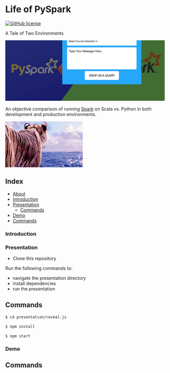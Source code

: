# Life of PySpark

[![GitHub license](https://img.shields.io/badge/License-Apache%202.0-blue.svg)](https://opensource.org/licenses/Apache-2.0)

A Tale of Two Environments

![alt text](presentation/reveal.js/images/logo.png "Life of PySpark")

An objective comparison of running [Spark](https://spark.apache.org/) on Scala vs. Python in both development and production environments.

![gif](presentation/reveal.js/images/pi.gif)

## Index

- [About](#about)
- [Introduction](#introduction)
- [Presentation](#introduction)
  - [Commands](#commands)
-  [Demo](#usage)
  - [Commands](#commands)

###  Introduction


### Presentation

- Clone this repository

Run the following commands to:
 
- navigate the presentation directory
- install dependencies
- run the presentation

## Commands

```
$ cd presentation/reveal.js
```

```
$ npm install
```

```
$ npm start
```

### Demo


## Commands